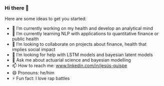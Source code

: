 ### Hi there 👋

Here are some ideas to get you started:

- 🔭 I’m currently working on my health and develop an analytical mind 
- 🌱 I’m currently learning NLP with applications to quantitative finance or public health
- 👯 I’m looking to collaborate on projects about finance, health that implies social impact
- 🤔 I’m looking for help with LSTM models and bayesian latent models
- 💬 Ask me about actuarial science and bayesian modelling 
- 📫 How to reach me: www.linkedin.com/in/jesús-quispe
- 😄 Pronouns: he/him
- ⚡ Fun fact: I love rap battles

